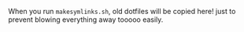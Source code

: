 When you run `makesymlinks.sh`, old dotfiles will be copied here! just to prevent blowing everything away tooooo easily.
